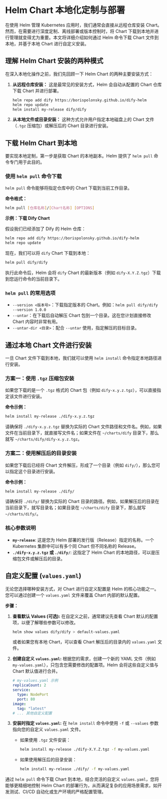 # Helm Chart 本地化定制与部署

在使用 Helm 管理 Kubernetes 应用时，我们通常会直接从远程仓库安装 Chart。然而，在需要进行深度定制、离线部署或版本控制时，将 Chart 下载到本地并进行管理就变得尤为重要。本文将详细介绍如何通过 Helm 命令下载 Chart 文件到本地，并基于本地 Chart 进行自定义安装。

## 理解 Helm Chart 安装的两种模式

在深入本地化操作之前，我们先回顾一下 Helm Chart 的两种主要安装方式：

1.  **从远程仓库安装：** 这是最常见的安装方式，Helm 会自动从配置的 Chart 仓库下载 Chart 并进行部署。
    ```bash
    helm repo add dify https://borispolonsky.github.io/dify-helm
    helm repo update
    helm install my-release dify/dify
    ```
2.  **从本地文件或目录安装：** 这种方式允许用户指定本地磁盘上的 Chart 文件（`.tgz` 压缩包）或解压后的 Chart 目录进行安装。

## 下载 Helm Chart 到本地

要实现本地定制，第一步是获取 Chart 的本地副本。Helm 提供了 `helm pull` 命令专门用于此目的。

### 使用 `helm pull` 命令下载

`helm pull` 命令能够将指定仓库中的 Chart 下载到当前工作目录。

**命令格式：**

```bash
helm pull [仓库名称]/[Chart名称] [OPTIONS]
```

**示例：下载 Dify Chart**

假设我们已经添加了 Dify 的 Helm 仓库：

```bash
helm repo add dify https://borispolonsky.github.io/dify-helm
helm repo update
```

现在，我们可以将 `dify` Chart 下载到本地：

```bash
helm pull dify/dify
```

执行此命令后，Helm 会将 `dify` Chart 的最新版本（例如 `dify-X.Y.Z.tgz`）下载到您运行命令的当前目录下。

### `helm pull` 的常用选项

*   `--version <版本号>`：下载指定版本的 Chart。例如：`helm pull dify/dify --version 1.0.0`
*   `--untar`：在下载后自动解压 Chart 包到一个目录。这在您计划直接修改 Chart 内容时非常有用。
*   `--untar-dir <目录>`：配合 `--untar` 使用，指定解压的目标目录。

## 通过本地 Chart 文件进行安装

一旦 Chart 文件下载到本地，我们就可以使用 `helm install` 命令指定本地路径进行安装。

### 方案一：使用 `.tgz` 压缩包安装

如果您下载的是一个 `.tgz` 格式的 Chart 包（例如 `dify-x.y.z.tgz`），可以直接指定该文件进行安装。

**命令示例：**

```bash
helm install my-release ./dify-x.y.z.tgz
```

请确保将 `./dify-x.y.z.tgz` 替换为实际的 Chart 文件路径和文件名。例如，如果文件在当前目录下，就直接写文件名；如果文件在 `~/charts/dify` 目录下，那么就写 `~/charts/dify/dify-x.y.z.tgz`。

### 方案二：使用解压后的目录安装

如果您下载后已经将 Chart 文件解压，形成了一个目录（例如 `dify/`），那么您可以指定这个目录进行安装。

**命令示例：**

```bash
helm install my-release ./dify/
```

请确保将 `./dify/` 替换为实际的 Chart 目录的路径。例如，如果解压后的目录在当前目录下，就写目录名；如果目录在 `~/charts/dify` 目录下，那么就写 `~/charts/dify/`。

### 核心参数说明

*   **`my-release`**: 这是您为 Helm 部署的发行版（Release）指定的名称。一个 Kubernetes 集群中可以有多个同 Chart 但不同名称的 Release。
*   **`./dify-x.y.z.tgz` 或 `./dify/`**: 这指定了 Helm Chart 的本地路径，可以是压缩包文件或解压后的目录。

## 自定义配置 (`values.yaml`)

无论您选择哪种安装方式，对 Chart 进行自定义配置是 Helm 的核心功能之一。您可以通过创建一个 `values.yaml` 文件来覆盖 Chart 内部的默认配置。

**步骤：**

1.  **查看默认 Values (可选):** 在自定义之前，通常建议先查看 Chart 默认的配置项，以便了解哪些参数可以修改。
    ```bash
    helm show values dify/dify > default-values.yaml
    ```
    或者如果您有本地 Chart，可以查看 Chart 解压后的目录内的 `values.yaml` 文件。

2.  **创建自定义 `values.yaml`:** 根据您的需求，创建一个新的 YAML 文件（例如 `my-values.yaml`），只包含您需要修改的配置项。Helm 会将这些自定义值与 Chart 默认值进行合并。
    ```yaml
    # my-values.yaml 示例
    replicaCount: 2
    service:
      type: NodePort
      port: 80
    image:
      tag: "latest"
    # ... 其他自定义配置
    ```

3.  **安装时指定 `values.yaml`:** 在 `helm install` 命令中使用 `-f` 或 `--values` 参数指向您的自定义 `values.yaml` 文件。

    *   如果使用 `.tgz` 文件安装：
        ```bash
        helm install my-release ./dify-X.Y.Z.tgz -f my-values.yaml
        ```
    *   如果使用解压后的目录安装：
        ```bash
        helm install my-release ./dify/ -f my-values.yaml
        ```

通过 `helm pull` 命令下载 Chart 到本地，结合灵活的自定义 `values.yaml`，您将能够更精细地控制 Helm Chart 的部署行为，从而满足复杂的应用场景需求，如开发测试、CI/CD 自动化或生产环境的严格配置管理。